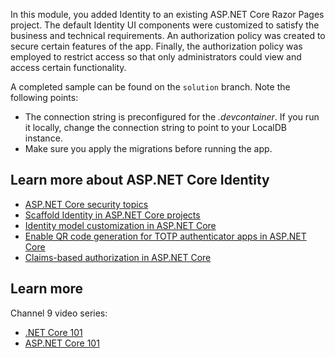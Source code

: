 In this module, you added Identity to an existing ASP.NET Core Razor Pages project. The default Identity UI components were customized to satisfy the business and technical requirements. An authorization policy was created to secure certain features of the app. Finally, the authorization policy was employed to restrict access so that only administrators could view and access certain functionality.

A completed sample can be found on the `solution` branch. Note the following points:

- The connection string is preconfigured for the *.devcontainer*. If you run it locally, change the connection string to point to your LocalDB instance.
- Make sure you apply the migrations before running the app.

## Learn more about ASP.NET Core Identity

- [ASP.NET Core security topics](/aspnet/core/security/)
- [Scaffold Identity in ASP.NET Core projects](/aspnet/core/security/authentication/scaffold-identity)
- [Identity model customization in ASP.NET Core](/aspnet/core/security/authentication/customize-identity-model)
- [Enable QR code generation for TOTP authenticator apps in ASP.NET Core](/aspnet/core/security/authentication/identity-enable-qrcodes)
- [Claims-based authorization in ASP.NET Core](/aspnet/core/security/authorization/claims)

## Learn more

Channel 9 video series:
- [.NET Core 101](/shows/net-core-101/?wt.mc_id=educationaldotnet-c9-scottha)
- [ASP.NET Core 101](/shows/aspnet-core-101/?wt.mc_id=educationaspnet-c9-niner)
